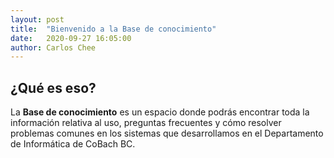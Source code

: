 ```yaml
---
layout: post
title:  "Bienvenido a la Base de conocimiento"
date:   2020-09-27 16:05:00
author: Carlos Chee
---
```


## ¿Qué es eso?
La **Base de conocimiento** es un espacio donde podrás encontrar toda la información relativa al uso, preguntas frecuentes y cómo resolver problemas comunes en los sistemas que desarrollamos en el Departamento de Informática de CoBach BC.